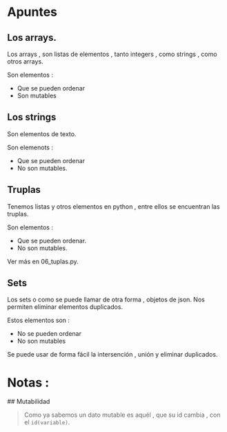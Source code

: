 # Apuntes


## Los arrays.

Los arrays , son listas de elementos , tanto integers , como
strings , como otros arrays.

Son elementos : 

* Que se pueden ordenar
* Son mutables

## Los strings

Son elementos de texto.

Son elemenots : 

* Que se pueden ordenar
* No son mutables.

## Truplas

Tenemos listas y otros elementos en python , entre ellos
se encuentran las truplas.

Son elementos : 

 * Que se pueden ordenar.
 * No son mutables.

 Ver más en 06_tuplas.py.

## Sets

Los sets o como se puede llamar de otra forma , objetos de json. Nos permiten eliminar elementos duplicados.

Estos elementos son :

* No se pueden ordenar
* No son mutables

Se puede usar de forma fácil la intersención , unión y eliminar duplicados.

# Notas : 

## Mutabilidad

 > Como ya sabemos un dato mutable es aquél , que su
 > id cambia , con el `id(variable)`.
